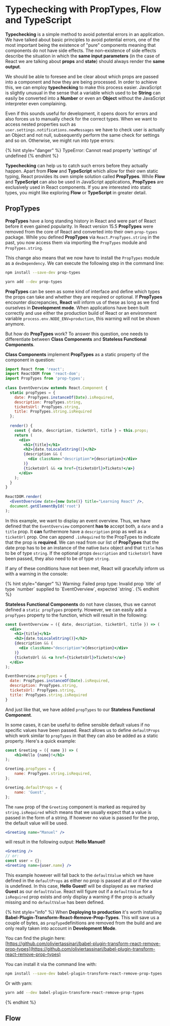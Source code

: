# Typechecking with PropTypes, Flow and TypeScript

**Typechecking** is a simple method to avoid potential errors in an application. We have talked about basic principles to avoid potential errors, one of the most important being the existence of "pure" components meaning that components do not have side effects. The non-existence of side effects describe the situation in which the **same input parameters** \(in the case of React we are talking about **props** and **state**\) should always render the **same output**.

We should be able to foresee and be clear about which props are passed into a component and how they are being processed. In order to achieve this, we can employ **typechecking** to make this process easier. JavaScript is slightly unusual in the sense that a variable which used to be **String** can easily be converted into a **Number** or even an **Object** without the JavaScript interpreter even complaining.

Even if this sounds useful for development, it opens doors for errors and also forces us to manually check for the correct types. When we want to access nested properties such as `user.settings.notifications.newMessages` we have to check user is actually an Object and not null, subsequently perform the same check for settings and so on. Otherwise, we might run into type errors:

{% hint style="danger" %}
TypeError: Cannot read property 'settings' of undefined
{% endhint %}

**Typechecking** can help us to catch such errors before they actually happen. Apart from **Flow** and **TypeScript** which allow for their own static typing, React provides its own simple solution called **PropTypes**. While **Flow** and **TypeScript** can also be used in JavaScript applications, **PropTypes** are exclusively used in React components. If you are interested into static types, you might like exploring **Flow** or **TypeScript** in greater detail.

## PropTypes

**PropTypes** have a long standing history in React and were part of React before it even gained popularity. In React version 15.5 **PropTypes** were removed from the core of React and converted into their own `prop-types` package. While you defined **PropTypes** via `React.PropTypes.string` in the past, you now access them via importing the `PropTypes` module and `PropTypes.string`.

This change also means that we now have to install the `PropTypes` module as a `devDependency`. We can execute the following step in the command line:

```bash
npm install --save-dev prop-types
```

```bash
yarn add --dev prop-types
```

**PropTypes** can be seen as some kind of interface and define which types the props can take and whether they are required or optional. If **PropTypes** encounter discrepancies, **React** will inform us of these as long as we find ourselves in **Development mode**. When applications have been built correctly and use either the production build of React or an environment variable `process.env.NODE_ENV=production`, this warning will not be shown anymore.

But how do **PropTypes** work? To answer this question, one needs to differentiate between **Class Components** and **Stateless Functional Components**.

**Class Components** implement **PropTypes** as a static property of the component in question:

```jsx
import React from 'react';
import ReactDOM from 'react-dom';
import PropTypes from 'prop-types';
​
class EventOverview extends React.Component {
  static propTypes = {
    date: PropTypes.instanceOf(Date).isRequired,
    description: PropTypes.string,
    ticketsUrl: PropTypes.string,
    title: PropTypes.string.isRequired
  };
​
  render() {
    const { date, description, ticketUrl, title } = this.props;
    return (
      <div>
        <h1>{title}</h1>
        <h2>{date.toLocaleString()}</h2>
        {description && (
          <div className="description">{description}</div>
        )}
        {ticketsUrl && <a href={ticketsUrl}>Tickets!</a>}
      </div>
    );
  }
}
​
ReactDOM.render(
  <EventOverview date={new Date()} title="Learning React" />,
  document.getElementById('root')
);
```

In this example, we want to display an event overview. Thus, we have defined that the `EventOverview` component **has to** accept both, a `date` and a `title` prop. It **can** furthermore have a `description` prop as well as a `ticketUrl` prop. One can append `.isRequired` to the PropTypes to indicate that the prop is **required**. We can read from our list of **PropTypes** that the date prop has to be an instance of the native `Date` object and that `title` has to be of type `string`. If the optional props `description` and `ticketsUrl` have been passed, they also need to be of type `string`.

If any of these conditions have not been met, React will gracefully inform us with a warning in the console:

{% hint style="danger" %}
Warning: Failed prop type: Invalid prop \`title\` of type \`number\` supplied to \`EventOverview\`, expected \`string\`.
{% endhint %}

**Stateless Functional Components** do not have classes, thus we cannot defined a `static propTypes` property. However, we can easily add a `propTypes` property to the function, which will result in the following:

```jsx
const EventOverview = ({ date, description, ticketUrl, title }) => (
  <div>
    <h1>{title}</h1>
    <h2>{date.toLocaleString()}</h2>
    {description && (
      <div className="description">{description}</div>
    )}
    {ticketsUrl && <a href={ticketsUrl}>Tickets!</a>}
  </div>
);

EventOverview.propTypes = {
  date: PropTypes.instanceOf(Date).isRequired,
  description: PropTypes.string,
  ticketsUrl: PropTypes.string,
  title: PropTypes.string.isRequired
}
```

And just like that, we have added `propTypes` to our **Stateless Functional Component**.

In some cases, it can be useful to define sensible default values if no specific values have been passed. React allows us to define `defaultProps` which work similar to `propTypes` in that they can also be added as a static property. Here's a quick example:

```jsx
const Greeting = ({ name }) => (
    <h1>Hello {name}!</h1>
);

Greeting.propTypes = {
    name: PropTypes.string.isRequired,
};

Greeting.defaultProps = {
    name: 'Guest',
};
```

The `name` prop of the `Greeting` component is marked as required by `string.isRequired` which means that we usually expect that a value is passed in the form of a string. If however no value is passed for the prop, the default value will be used.

```jsx
<Greeting name="Manuel" />
```

will result in the following output: **Hello Manuel!**

```jsx
<Greeting />
// or:
const user = {};
<Greeting name={user.name} />
```

This example however will fall back to the `defaultValue` which we have defined in the `defaultProps` as either no prop is passed at all or if the value is undefined. In this case, **Hello Guest!** will be displayed as we marked **Guest** as our `defaultValue`. React will figure out if a `defaultValue` for a `isRequired` prop exists and only display a warning if the prop is actually missing and no `defaultValue` has been defined.

{% hint style="info" %}
When **Deploying to production** it's worth installing **Babel-Plugin-Transform-React-Remove-Prop-Types**. This will save us a couple of bytes, as `propType`definitions are removed from the build and are only really taken into account in **Development Mode**.

You can find the plugin here:  
[https://github.com/oliviertassinari/babel-plugin-transform-react-remove-prop-types](https://github.com/oliviertassinari/babel-plugin-transform-react-remove-prop-types)

You can install it via the command line with:



```bash
npm install --save-dev babel-plugin-transform-react-remove-prop-types
```

Or with yarn:



```bash
yarn add --dev babel-plugin-transform-react-remove-prop-types
```
{% endhint %}

## Flow

